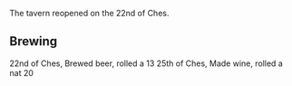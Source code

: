 The tavern reopened on the 22nd of Ches.

## Brewing
22nd of Ches, Brewed beer, rolled a 13
25th of Ches, Made wine, rolled a nat 20